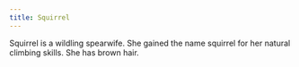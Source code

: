 ```yaml
---
title: Squirrel
---
```


Squirrel is a wildling spearwife. She gained the name squirrel for her natural climbing skills. She has brown hair.


